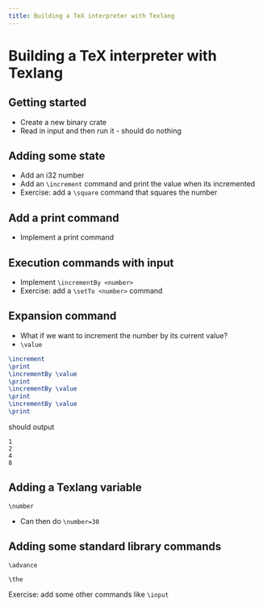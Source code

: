 ```yaml
---
title: Building a TeX interpreter with Texlang
---
```


# Building a TeX interpreter with Texlang

## Getting started

- Create a new binary crate
- Read in input and then run it - should do nothing

## Adding some state

- Add an i32 number
- Add an `\increment` command and print the value when its incremented
- Exercise: add a `\square` command that squares the number

## Add a print command

- Implement a print command

## Execution commands with input

- Implement `\incrementBy <number>`
- Exercise: add a `\setTo <number>` command

## Expansion command

- What if we want to increment the number by its current value?
- `\value`

```tex
\increment
\print
\incrementBy \value
\print
\incrementBy \value
\print
\incrementBy \value
\print
```

should output
```
1
2
4
8
```


## Adding a Texlang variable

`\number`
- Can then do `\number=30`


## Adding some standard library commands

`\advance`

`\the`

Exercise: add some other commands like `\input`

